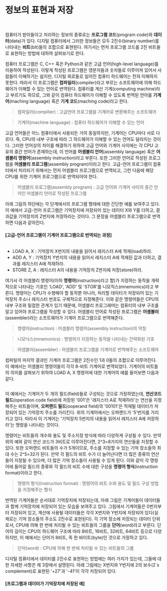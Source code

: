 # 정보의 표현과 저장
<br/>

컴퓨터가 받아들이고 처리하는 정보의 종류로는 **프로그램 코드**(program code)와 **데이터**(data)가 있다.
디지털 컴퓨터에서 그러한 정보들은 모두 2진수(binary number)를 나타내는 **비트**(bit)들의 조합으로 표현된다.
여기서는 먼저 프로그램 코드를 2진 비트들로 표현하는 방법에 대하여 살펴보기로 한다.

컴퓨터 프로그램은 C, C++ 혹은 Python과 같은 고급 언어(high-level language)를 이용하여 작성된다.
이렇게 작성된 프로그램은 영문자들과 숫자들로 이루어져 있어서 사람들이 이해하기는 쉽지만, 디지털 회로들로 일어진 컴퓨터 하드웨어는 전혀 이해하지 못한다.
따라서 이 프로그램은 **컴파일러**(compiler)라고 부르는 소프트웨어에 의해 하드웨어가 이해할 수 있는 언어로 번역된다.
컴퓨터를 계산 기계(computing machine)라고 부르기도 하므로, 그와 같이 컴퓨터 하드웨어가 이해할 수 있도록 번역된 언어를 **기계어**(maching language) 혹은
**기계 코드**(maching code)라고 한다.

> 컴파일러(compilier)
> : 고급언어 프로그램을 기계어로 변환해주는 소프트웨어

> 기계어(machine language)
> : 컴퓨터 하드웨어가 이해할 수 있는 언어

고급 언어들은 어느 컴퓨터에서 사용되든 거의 동일하지만, 기계어는 CPU마다 서로 다르다. 즉, CPU의 내부 구조에 따라 그 하드웨어가 이해할 수 있는 언어도 달라지는 것이다.
그러한 언어상의 차이를 해결하기 위하여 고급 언어와 기계어 사이에는 각 CPU 고유의 중간 언어가 존재하는데, 이 언어를 **어셈블리 언어**(assembly language) 혹은
**어셈블리 명령어**(assembly instruction)라고 부른다. 또한 그러한 언어로 작성된 프로그램을 **어셈블리 프로그램**(assembly program)이라고 한다.
고급-언어 프로그램이 컴퓨터에서 처리되기 위해서는 먼저 어셈블리 프로그램으로 번역되고, 그런 다음에 해당 CPU를 위한 기계어 프로그램으로 번역되어야 한다.

> 어셈블리 프로그램(assembly program)
> : 고급 언어와 기계어 사이의 중간 언어인 어셈블리 언어로 작성된 프로그램

아래 그림의 하단에는 각 단계에서의 프로그램 형태에 대한 간단한 예를 보여주고 있다.
이 예에서 고급-언어 프로그램은 기억장치에 저장되어 있는 데이터 X와 Y를 더하고, 결과값을 기억장치의 Z번지에 저장하라는 것이다.
그 문장을 어셈블리 프로그램으로 번역하면 다음과 같아진다.

#### [고급-언어 프로그램이 기계어 프로그램으로 번역되는 과정]
<img src="" width="" height=""/><br/>

- LOAD A, X : 기억장치 X번지의 내용을 읽어서 레지스터 A에 적재(load)하라.
- ADD A, Y : 기억장치 Y번지의 내용을 읽어서 레지스터 A에 적재된 값과 더하고, 결과를 레지스터 A에 적재하라.
- STORE Z, A : 레지스터 A의 내용을 기억장치 Z번지에 저장(store)하라.

여기서 각 어셈블리 명령어(이하 **명령어**(instruction)라고 함)가 지정하는 동작을 개략적으로 나타내는 기호인 'LOAD', 'ADD' 및 'STOR'를 니모직스(mnemonics)라고 부른다.
명령어는 CPU가 수행해야 할 동작뿐 아니라, 처리할 데이터가 저장되어 있는 기억장치 주소나 레지스터 번호도 구체적으로 지정해준다.
이와 같은 명령어들은 CPU의 내부 구조와 밀접한 관계가 있기 때문에, 어셈블리 프로그래머는 컴퓨터의 내부 구조를 알고 있어야 프로그램을 작성할 수 있다.
어셈블리 언어로 작성된 프로그램은 **어셈블러**(assembler)라는 소프트웨어가 기계어 프로그램으로 번역해준다.

> 명령어(instruction)
> : 어셈블리 명령어(assembly instruction)의 약칭

> 니모닉스(mnemonics)
> : 명령어가 지정하는 동작을 나타내는 간략화된 기호

> 어셈블러(assembler)
> : 어셈블리 프로그램을 기계어로 번역해주는 소프트웨어

컴파일의 마지막 결과인 기계어 프로그램은 2진수인 1과 0들의 조합으로 이루어진다. 이 예에서는 어셈블리 명령어들이 각각 8-비트 기계어로 번역되었다.
기계어의 비트들의 의미를 살펴보기 위하여 LOAD A, X 명령어에 대한 기계어의 예를 들어보면 다음과 같다.

<img src="" width="" height=""/><br/>

이 예에서는 기계어가 두 개의 필드(field)들로 구성되는 것으로 가정하였는데, **연산코드 필드**(operation code field)에 저장된 '001'은 '레지스터 A로 적재하라'는
연산을 지정해주는 비트들이며, **오퍼랜드 필드**(ooperand field)의 '00101'은 적재될 데이터가 저장되어 있는 기억장치 주소를 가리킨다.
위의 기계어에서는 오퍼랜드가 '5'번지를 가리키고 있다. 따라서 이 기계어는 '기억장치 5번지의 내용을 읽어서 레지스터 A에 저장하라'는 명령을 나타내는 것이다.

명령어는 비트들의 개수와 용도 및 주소지정 방식에 따라 다양하게 구성될 수 있다. 만약 위의 예와 같이 연산 코드가 3비트로 이루어진다면, 2^3=8가지의 연산들을 지정할 수 있다.
또한 오퍼랜드 비트들의 수가 5개이므로, 주소를 지정할 수 있는 기억 장소들의 최대 수는 2^5=32가 된다.
만약 각 필드의 비트 수가 더 늘어난다면 더 많은 종류의 연산들이 지정될 수 있으며, 더 많은 기억 장소들이 사용될 수 있게 된다.
이와 같이 각 명령어에 들어갈 필드의 종류와 각 필드의 비트 수에 대한 구성을 **명령어 형식**(instruction format)이라고 한다.

> 명령어 형식(instruction format)
> : 명령어의 비트 수와 용도 및 필드 구성 방법을 지정해주는 형식

번역된 기계어들은 순서대로 기억장치에 저장되는데, 아래 그림은 기계어들이 데이터들과 함께 기억장치에 저장되어 있는 모습을 보여주고 있다.
그림에서 기계어들은 0번지부터 저장되어 있고, 계산에 사용될 데이터들은 각각 X번지와 Y번지에 저장되어 있다(실제로는 기억 장소들의 주소도 2진수로 표현된다).
각 기억 장소에 저장되는 데이터 단위로서, CPU에 의해 한 번에 처리될 수 있는 비트들의 그룹을 **단어**(word)라고 부른다.
단어의 길이는 CPU의 하드웨어 구조에 따라 8비트, 16비트, 32비트, 64비트 등으로 다양하지만, 이 예에서는 단어가 8비트, 즉 한 바이트(byte)인 것으로 가정하고 있다.

> 단어(word)
> : CPU에 의해 한 번에 처리될 수 있는 비트들의 그룹

디지털 컴퓨터에서 데이터를 2진수로 표현하는 방법에는 여러 가지가 있는데, 그들에 대한 자세한 사항은 제 3장에서 설명된다.
아래 그림에는 X번지와 Y번지에 2의 보수(2`s complement)로 표현된 '+27'과 '-41'이 각각 저장되어 있다.

#### [프로그램과 데이터가 기억장치에 저장된 예]
<img src="" width="" height=""/><br/>